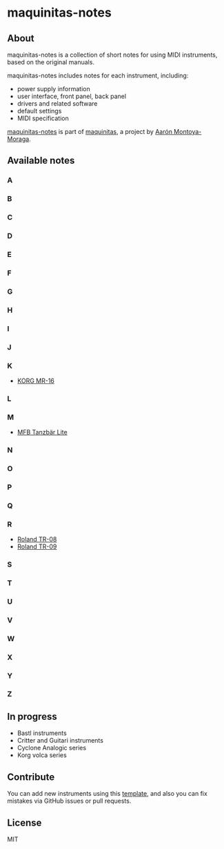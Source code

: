 # maquinitas-notes

## About  

maquinitas-notes is a collection of short notes for using MIDI instruments, based on the original manuals.

maquinitas-notes includes notes for each instrument, including:
* power supply information
* user interface, front panel, back panel
* drivers and related software
* default settings
* MIDI specification

[maquinitas-notes](https://github.com/maquinitas/maquinitas-notes) is part of [maquinitas](https://github.com/maquinitas), a project by [Aarón Montoya-Moraga](https://montoyamoraga.io/).

## Available notes  

### A

### B

### C

### D

### E

### F

### G

### H

### I

### J

### K

* [KORG MR-16](notes/korg-mr-16.md)

### L

### M

* [MFB Tanzbär Lite](notes/mfb-tanzbar-lite.md)

### N

### O

### P

### Q

### R

* [Roland TR-08](notes/roland-tr-08.md)
* [Roland TR-09](notes/roland-tr-09.md)

### S

### T

### U

### V

### W

### X

### Y

### Z


## In progress

* Bastl instruments
* Critter and Guitari instruments
* Cyclone Analogic series
* Korg volca series

## Contribute

You can add new instruments using this [template](/notes/template.md), and also you can fix mistakes via GitHub issues or pull requests.

## License  

MIT  
